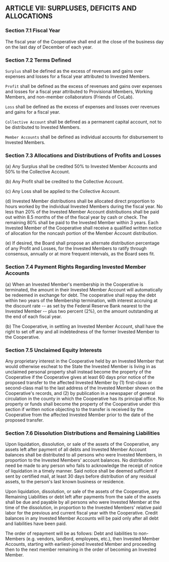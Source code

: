 ## ARTICLE VII: SURPLUSES, DEFICITS AND ALLOCATIONS

### Section 7.1 Fiscal Year

The fiscal year of the Cooperative shall end at the close of the business day on the last day of December of each year.

### Section 7.2 Terms Defined

`Surplus` shall be defined as the excess of revenues and gains over expenses and losses for a fiscal year attributed to Invested Members.

`Profit` shall be defined as the excess of revenues and gains over expenses and losses for a fiscal year attributed to Provisional Members, Working Members, and non-member collaborators (Friends of CoLab).

`Loss` shall be defined as the excess of expenses and losses over revenues and gains for a fiscal year.

`Collective Account` shall be defined as a permanent capital account, not to be distributed to Invested Members.

`Member Accounts` shall be defined as individual accounts for disbursement to Invested Members.

### Section 7.3 Allocations and Distributions of Profits and Losses

(a) Any Surplus shall be credited 50% to Invested Member Accounts and 50% to the Collective Account.

(b) Any Profit shall be credited to the Collective Account.

(c) Any Loss shall be applied to the Collective Account.

(d) Invested Member distributions shall be allocated direct proportion to hours worked by the individual Invested Members during the fiscal year. No less than 20% of the Invested Member Account distributions shall be paid out within 8.5 months of the of the fiscal year by cash or check. The remaining 80% shall be paid to the Invested Member within 3 years. Each Invested Member of the Cooperative shall receive a qualified written notice of allocation for the noncash portion of the Member Account distribution.

(e) If desired, the Board shall propose an alternate distribution percentage of any Profit and Losses, for the Invested Members to ratify through consensus, annually or at more frequent intervals, as the Board sees fit.

### Section 7.4 Payment Rights Regarding Invested Member Accounts

(a) When an Invested Member's membership in the Cooperative is terminated, the amount in their Invested Member Account will automatically be redeemed in exchange for debt. The cooperative shall repay the debt within two years of the Membership termination, with interest accruing at the discount rate -- as set by the Federal Reserve Bank nearest to the Invested Member -- plus two percent (2%), on the amount outstanding at the end of each fiscal year.

(b) The Cooperative, in settling an Invested Member Account, shall have the right to set off any and all indebtedness of the former Invested Member to the Cooperative.

### Section 7.5 Unclaimed Equity Interests

Any proprietary interest in the Cooperative held by an Invested Member that would otherwise escheat to the State the Invested Member is living in as unclaimed personal property shall instead become the property of the Cooperative if the Cooperative gives at least 60 days prior notice of the proposed transfer to the affected Invested Member by (1) first-class or second-class mail to the last address of the Invested Member shown on the Cooperative's records, and (2) by publication in a newspaper of general circulation in the county in which the Cooperative has its principal office.  No property or funds shall become the property of the Cooperative under this section if written notice objecting to the transfer is received by the Cooperative from the affected Invested Member prior to the date of the proposed transfer.

### Section 7.6 Dissolution Distributions and Remaining Liabilities

Upon liquidation, dissolution, or sale of the assets of the Cooperative, any assets left after payment of all debts and Invested Member Account balances shall be distributed to all persons who were Invested Members, in proportion to the Invested Members' account balances. No distribution need be made to any person who fails to acknowledge the receipt of notice of liquidation in a timely manner. Said notice shall be deemed sufficient if sent by certified mail, at least 30 days before
distribution of any residual assets, to the person's last known business or residence.

Upon liquidation, dissolution, or sale of the assets of the Cooperative, any Remaining Liabilities or debt left after payments from the sale of the assets shall be due and payable by all persons who were Invested Member at the time of the dissolution, in proportion to the Invested Members' relative paid labor for the previous and current fiscal year with the Cooperative. Credit balances in any Invested Member Accounts will be paid only after all debt and liabilities have been paid.

The order of repayment will be as follows: Debt and liabilities to non-Members (e.g. vendors, landlord, employees, etc.), then Invested Member Accounts, starting with earliest-joined Invested Member and proceeding then to the next member remaining in the order of becoming an Invested Member.

